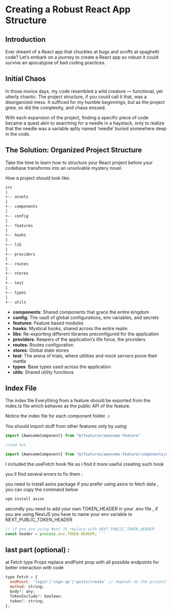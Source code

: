 # Creating a Robust React App Structure

## Introduction
Ever dreamt of a React app that chuckles at bugs and scoffs at spaghetti code? Let’s embark on a journey to create a React app so robust it could survive an apocalypse of bad coding practices.

## Initial Chaos
In those novice days, my code resembled a wild creature — functional, yet utterly chaotic. The project structure, if you could call it that, was a disorganized mess. It sufficed for my humble beginnings, but as the project grew, so did the complexity, and chaos ensued.

With each expansion of the project, finding a specific piece of code became a quest akin to searching for a needle in a haystack, only to realize that the needle was a variable aptly named ‘needle’ buried somewhere deep in the code.

## The Solution: Organized Project Structure
Take the time to learn how to structure your React project before your codebase transforms into an unsolvable mystery novel.

How a project should look like:
```bash
src
|
+-- assets            
|
+-- components        
|
+-- config           
|
+-- features          
|
+-- hooks             
|
+-- lib               
|
+-- providers         
|
+-- routes            
|
+-- stores            
|
+-- test              
|
+-- types             
|
+-- utils           
```

- **components**: Shared components that grace the entire kingdom
- **config**: The vault of global configurations, env variables, and secrets
- **features**: Feature based modules
- **hooks**: Mystical hooks, shared across the entire realm
- **libs**: Re-exporting different libraries preconfigured for the application
- **providers**: Keepers of the application’s life force, the providers
- **routes**: Routes configuration
- **stores**: Global state stores
- **test**: The arena of trials, where utilities and mock servers prove their mettle
- **types**: Base types used across the application
- **utils**: Shared utility functions


## Index File
The index file
Everything from a feature should be exported from the index.ts file which behaves as the public API of the feature.

Notice the index file for each component folder. ⤴

You should import stuff from other features only by using:
```javascript
import {AwesomeComponent} from "@/features/awesome-feature"

//and not

import {AwesomeComponent} from "@/features/awesome-feature/components/AwesomeComponent
```
I included the useFetch hook file as i find it more useful creating such hook

you ll find several errors to fix them :

you need to install axios package if you prefer using axios to fetch data , you can copy the command below

```bash
npm install axios
```

secondly you need to add your own TOKEN_HEADER in your .env file , if you are using NextJS you have to name your env variable to NEXT_PUBLIC_TOKEN_HEADER

```javascript
// if you are using Next JS replace with NEXT_PUBLIC_TOKEN_HEADER
const header = process.env.TOKEN_HEADER; ```
```
## last part (optional) : 
at Fetch type Props  replace endPoint prop with all possible endpoints for better interaction with code

```javascript
type Fetch = {
  endPoint: 'login'|'sign-up'|'posts/create' // depends on the project your are working on
  method: string;
  body?: any;
  TokenInclude?: boolean;
  token?: string;
};
```

